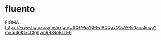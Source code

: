 # fluento
FIGMA : https://www.figma.com/design/U9QFWp7KMwlROCgvQ3cWRo/Luodingo?m=auto&t=cClghym9B38oBrzI-6